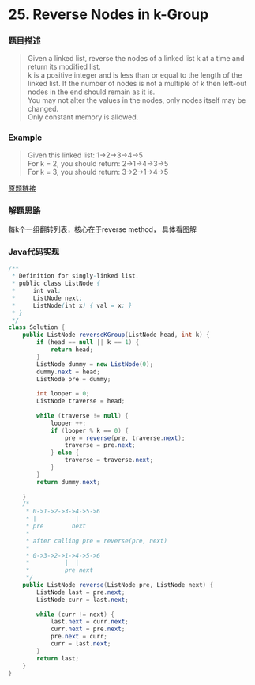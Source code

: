 # 25. Reverse Nodes in k-Group
### 题目描述

> Given a linked list, reverse the nodes of a linked list k at a time and return its modified list.
<br> k is a positive integer and is less than or equal to the length of the linked list. If the number of nodes is not a multiple of k then left-out nodes in the end should remain as it is.
<br> You may not alter the values in the nodes, only nodes itself may be changed.
<br> Only constant memory is allowed.

### Example
> Given this linked list: 1->2->3->4->5
<br> For k = 2, you should return: 2->1->4->3->5
<br> For k = 3, you should return: 3->2->1->4->5


[原题链接](https://leetcode.com/problems/reverse-nodes-in-k-group/description//)

### 解题思路
每k个一组翻转列表，核心在于reverse method， 具体看图解
###  Java代码实现

``` java
/**
 * Definition for singly-linked list.
 * public class ListNode {
 *     int val;
 *     ListNode next;
 *     ListNode(int x) { val = x; }
 * }
 */
class Solution {
    public ListNode reverseKGroup(ListNode head, int k) {
        if (head == null || k == 1) {
            return head;
        }
        ListNode dummy = new ListNode(0);
        dummy.next = head;
        ListNode pre = dummy;
        
        int looper = 0;
        ListNode traverse = head;
        
        while (traverse != null) {
            looper ++;
            if (looper % k == 0) {
                pre = reverse(pre, traverse.next);
                traverse = pre.next;
            } else {
                traverse = traverse.next;
            }
        }
        return dummy.next;
        
    }
    /*
     * 0->1->2->3->4->5->6
     * |           |   
     * pre        next
     *
     * after calling pre = reverse(pre, next)
     * 
     * 0->3->2->1->4->5->6
     *          |  |
     *          pre next 
     */
    public ListNode reverse(ListNode pre, ListNode next) {
        ListNode last = pre.next;
        ListNode curr = last.next;
        
        while (curr != next) {
            last.next = curr.next;
            curr.next = pre.next;
            pre.next = curr;
            curr = last.next;
        }
        return last;    
    }
}
```